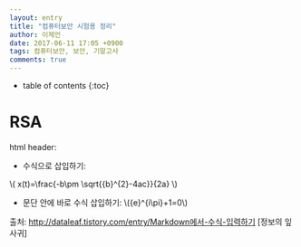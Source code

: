 ```yaml
---
layout: entry
title: "컴퓨터보안 시험용 정리"
author: 이제언
date: 2017-06-11 17:05 +0900
tags: 컴퓨터보안, 보안, 기말고사
comments: true
--- 
```


* table of contents
{:toc}

# RSA

html header: <script type="text/javascript"  src="http://cdn.mathjax.org/mathjax/latest/MathJax.js?config=TeX-AMS-MML_HTMLorMML"></script> 

* 수식으로 삽입하기:

\\( x(t)=\frac{-b\pm \sqrt{{b}^{2}-4ac}}{2a} \\)

* 문단 안에 바로 수식 삽입하기:
\\({e}^{i\pi}+1=0\\)


출처: http://dataleaf.tistory.com/entry/Markdown에서-수식-입력하기 [정보의 잎사귀]